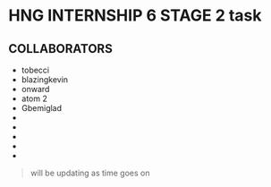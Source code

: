 # HNG INTERNSHIP 6 STAGE 2 task

## COLLABORATORS

* tobecci
* blazingkevin
* onward
* atom 2
* Gbemiglad
*
*
*
*
*

> will be updating as time goes on

